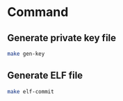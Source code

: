 # Command
## Generate private key file
```bash
make gen-key
```

## Generate ELF file
```bash
make elf-commit
```